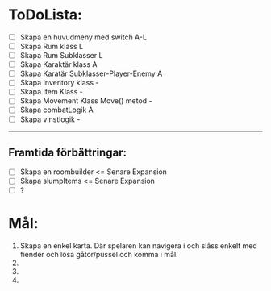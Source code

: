 # ToDoLista:
- [ ] Skapa en huvudmeny med switch            A-L
- [ ] Skapa Rum klass                           L
- [ ] Skapa Rum Subklasser                      L
- [ ] Skapa Karaktär klass                      A
- [ ] Skapa Karatär Subklasser-Player-Enemy     A
- [ ] Skapa Inventory klass                     -
- [ ] Skapa Item Klass                          -
- [ ] Skapa Movement Klass Move() metod         -
- [ ] Skapa combatLogik                         A
- [ ] Skapa vinstlogik                          -
-----------------------------------------------------------------
## Framtida förbättringar:
- [ ] Skapa en roombuilder                  <= Senare Expansion
- [ ] Skapa slumpItems                      <= Senare Expansion
- [ ] ?

# Mål:
1. Skapa en enkel karta. Där spelaren kan navigera i och slåss enkelt med fiender och lösa gåtor/pussel och komma i mål.
2.  
3. 
4. 